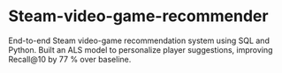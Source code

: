 # Steam-video-game-recommender
End-to-end Steam video-game recommendation system using SQL and Python. Built an ALS model to personalize player suggestions, improving Recall@10 by 77 % over baseline.
